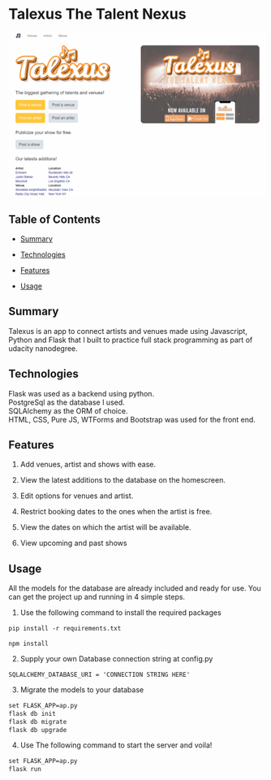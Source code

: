 # Talexus The Talent Nexus

![Showcase.gif](/Showcase.gif)

## Table of Contents

* [Summary](#Summary)

* [Technologies](#Technologies)

* [Features](#Features)

* [Usage](#Usage)

## Summary

Talexus is an app to connect artists and venues made using Javascript, Python and Flask that I built to practice full stack programming as part of udacity nanodegree.

## Technologies

Flask was used as a backend using python.  
PostgreSql as the database I used.  
SQLAlchemy as the ORM of choice.  
HTML, CSS, Pure JS, WTForms and Bootstrap was used for the front end.  


## Features

1. Add venues, artist and shows with ease.

2. View the latest additions to the database on the homescreen.

3. Edit options for venues and artist.

4. Restrict booking dates to the ones when the artist is free.

5. View the dates on which the artist will be available.

6. View upcoming and past shows

		 
## Usage

All the models for the database are already included and ready for use.
You can get the project up and running in 4 simple steps.

1. Use the following command to install the required packages
```
pip install -r requirements.txt
```
```
npm install
```
2. Supply your own Database connection string at config.py
```
SQLALCHEMY_DATABASE_URI = 'CONNECTION STRING HERE'
```
3. Migrate the models to your database
```
set FLASK_APP=ap.py
flask db init
flask db migrate 
flask db upgrade 
```
4. Use The following command to start the server and voila!
```
set FLASK_APP=ap.py
flask run
```
